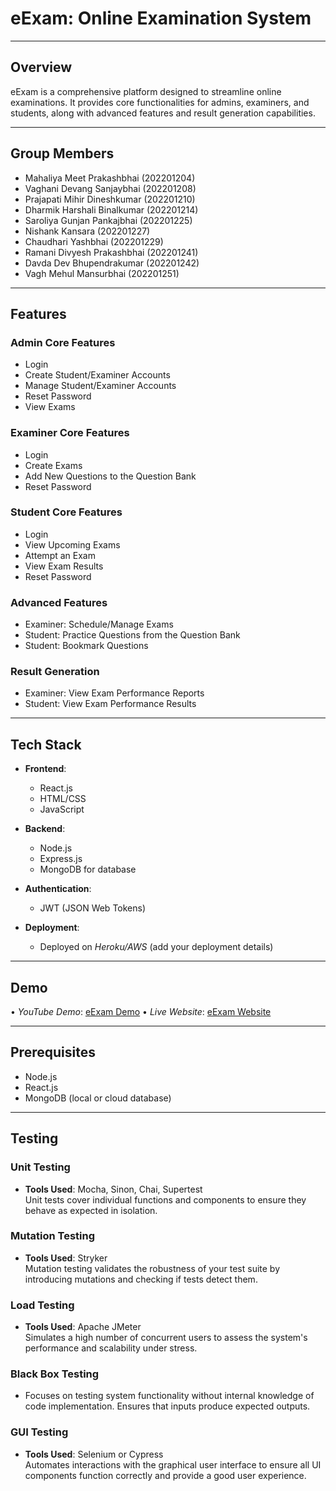 # eExam: Online Examination System

---
## Overview
eExam is a comprehensive platform designed to streamline online examinations. It provides core functionalities for admins, examiners, and students, along with advanced features and result generation capabilities.


---

## Group Members
- Mahaliya Meet Prakashbhai (202201204)
- Vaghani Devang Sanjaybhai (202201208)
- Prajapati Mihir Dineshkumar (202201210)
- Dharmik Harshali Binalkumar (202201214)
- Saroliya Gunjan Pankajbhai (202201225)
- Nishank Kansara (202201227)
- Chaudhari Yashbhai (202201229)
- Ramani Divyesh Prakashbhai (202201241)
- Davda Dev Bhupendrakumar (202201242)
- Vagh Mehul Mansurbhai (202201251)

---

## Features

### Admin Core Features
- Login
- Create Student/Examiner Accounts
- Manage Student/Examiner Accounts
- Reset Password
- View Exams

### Examiner Core Features
- Login
- Create Exams
- Add New Questions to the Question Bank
- Reset Password

### Student Core Features
- Login
- View Upcoming Exams
- Attempt an Exam
- View Exam Results
- Reset Password

### Advanced Features
- Examiner: Schedule/Manage Exams
- Student: Practice Questions from the Question Bank
- Student: Bookmark Questions

### Result Generation
- Examiner: View Exam Performance Reports
- Student: View Exam Performance Results

---

## Tech Stack
- **Frontend**:
  - React.js
  - HTML/CSS
  - JavaScript

- **Backend**:
  - Node.js
  - Express.js
  - MongoDB for database

- **Authentication**:
  - JWT (JSON Web Tokens)

- **Deployment**:
  - Deployed on *Heroku/AWS* (add your deployment details)

---

## Demo
•⁠  ⁠*YouTube Demo*: <a href="https://youtu.be/1LJDCQ3Ihsc" target="_blank">eExam Demo</a>
•⁠  ⁠*Live Website*: <a href="https://eexam-five.vercel.app/" target="_blank">eExam Website</a>

---

## Prerequisites
- Node.js
- React.js
- MongoDB (local or cloud database)

---

## Testing

### Unit Testing
- **Tools Used**: Mocha, Sinon, Chai, Supertest  
  Unit tests cover individual functions and components to ensure they behave as expected in isolation.  

### Mutation Testing
- **Tools Used**: Stryker  
  Mutation testing validates the robustness of your test suite by introducing mutations and checking if tests detect them.

### Load Testing
- **Tools Used**: Apache JMeter  
  Simulates a high number of concurrent users to assess the system's performance and scalability under stress.

### Black Box Testing
- Focuses on testing system functionality without internal knowledge of code implementation. Ensures that inputs produce expected outputs.

### GUI Testing
- **Tools Used**: Selenium or Cypress  
  Automates interactions with the graphical user interface to ensure all UI components function correctly and provide a good user experience.
